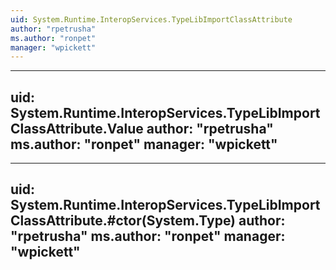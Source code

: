 ```yaml
---
uid: System.Runtime.InteropServices.TypeLibImportClassAttribute
author: "rpetrusha"
ms.author: "ronpet"
manager: "wpickett"
---
```


---
uid: System.Runtime.InteropServices.TypeLibImportClassAttribute.Value
author: "rpetrusha"
ms.author: "ronpet"
manager: "wpickett"
---

---
uid: System.Runtime.InteropServices.TypeLibImportClassAttribute.#ctor(System.Type)
author: "rpetrusha"
ms.author: "ronpet"
manager: "wpickett"
---
